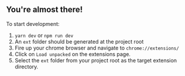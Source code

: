 ## You're almost there!

To start development:

1. `yarn dev` or `npm run dev`
2. An `ext` folder should be generated at the project root
3. Fire up your chrome browser and navigate to `chrome://extensions/`
4. Click on `Load unpacked` on the extensions page.
5. Select the `ext` folder from your project root as the target extension directory.